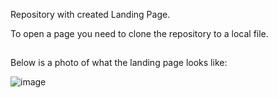 Repository with created Landing Page.

To open a page you need to clone the repository to a local file.

##

Below is a photo of what the landing page looks like:

![image](https://user-images.githubusercontent.com/81814080/137483672-feca3789-27c0-449c-b7a5-f29761b8cc40.png)

